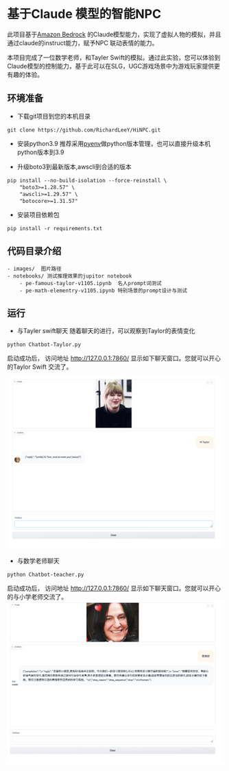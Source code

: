 # 基于Claude 模型的智能NPC
此项目基于[Amazon Bedrock](https://aws.amazon.com/bedrock/) 的Claude模型能力，实现了虚拟人物的模拟，并且通过claude的instruct能力，赋予NPC 联动表情的能力。

本项目完成了一位数学老师，和Tayler Swift的模拟。通过此实验，您可以体验到Claude模型的控制能力，基于此可以在SLG，UGC游戏场景中为游戏玩家提供更有趣的体验。



## 环境准备
- 下载git项目到您的本机目录
```
git clone https://github.com/RichardLeeY/HiNPC.git
```
- 安装python3.9  推荐采用[pyenv](https://github.com/pyenv/pyenv#readme)做python版本管理，也可以直接升级本机python版本到3.9

- 升级boto3到最新版本,awscli到合适的版本
```
pip install --no-build-isolation --force-reinstall \
    "boto3>=1.28.57" \
    "awscli>=1.29.57" \
    "botocore>=1.31.57"
```
- 安装项目依赖包
```
pip install -r requirements.txt
```

## 代码目录介绍
```
- images/  图片路径
- notebooks/ 测试推理效果的jupitor notebook
    - pe-famous-taylor-v1105.ipynb  名人prompt词测试
    - pe-math-elementry-v1105.ipynb 特别场景的prompt设计与测试

```

## 运行
- 与Tayler swift聊天 随着聊天的进行，可以观察到Taylor的表情变化
```
python Chatbot-Taylor.py
```
启动成功后， 访问地址 http://127.0.0.1:7860/ 显示如下聊天窗口。您就可以开心的Taylor Swift 交流了。

![](./images/taylor.png)


- 与数学老师聊天
```
python Chatbot-teacher.py
```
启动成功后， 访问地址 http://127.0.0.1:7860/ 显示如下聊天窗口。您就可以开心的与小学老师交流了。
![](./images/teacher.png)


